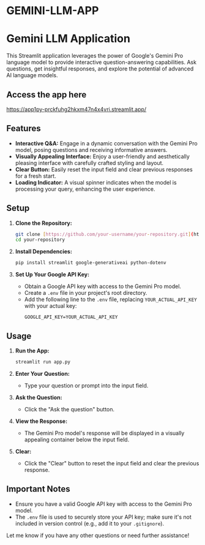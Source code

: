 # GEMINI-LLM-APP
# Gemini LLM Application

This Streamlit application leverages the power of Google's Gemini Pro language model to provide interactive question-answering capabilities. Ask questions, get insightful responses, and explore the potential of advanced AI language models.
## Access the app here
https://app1py-prckfuhg2hkxm47n4x4vri.streamlit.app/
## Features

*   **Interactive Q&A:** Engage in a dynamic conversation with the Gemini Pro model, posing questions and receiving informative answers.
*   **Visually Appealing Interface:** Enjoy a user-friendly and aesthetically pleasing interface with carefully crafted styling and layout.
*   **Clear Button:** Easily reset the input field and clear previous responses for a fresh start.
*   **Loading Indicator:** A visual spinner indicates when the model is processing your query, enhancing the user experience.

## Setup

1.  **Clone the Repository:**
    ```bash
    git clone [https://github.com/your-username/your-repository.git](https://github.com/your-username/your-repository.git)
    cd your-repository
    ```

2.  **Install Dependencies:**
    ```bash
    pip install streamlit google-generativeai python-dotenv
    ```

3.  **Set Up Your Google API Key:**
    *   Obtain a Google API key with access to the Gemini Pro model.
    *   Create a `.env` file in your project's root directory.
    *   Add the following line to the `.env` file, replacing `YOUR_ACTUAL_API_KEY` with your actual key:
        ```
        GOOGLE_API_KEY=YOUR_ACTUAL_API_KEY
        ```

## Usage

1.  **Run the App:**
    ```bash
    streamlit run app.py
    ```

2.  **Enter Your Question:**
    *   Type your question or prompt into the input field.

3.  **Ask the Question:**
    *   Click the "Ask the question" button.

4.  **View the Response:**
    *   The Gemini Pro model's response will be displayed in a visually appealing container below the input field.

5.  **Clear:**
    *   Click the "Clear" button to reset the input field and clear the previous response.

## Important Notes

*   Ensure you have a valid Google API key with access to the Gemini Pro model.
*   The `.env` file is used to securely store your API key; make sure it's not included in version control (e.g., add it to your `.gitignore`).

Let me know if you have any other questions or need further assistance!
